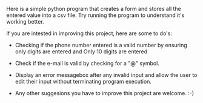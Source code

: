 Here is a simple python program that creates a form and stores all the entered value into a csv file. 
Try running the program to understand it's working better.

If you are intested in improving this project, here are some to do's:

 * Checking if the phone number entered is a valid number by
 ensuring only digits are entered and
 Only 10 digits are entered 

 * Check if the e-mail is valid by checking for a "@" symbol.

 * Display an error messagebox after any invalid input and allow the user to edit their input without terminating program execution.

 * Any other suggesions you have to improve this project are welcome.
:-)
